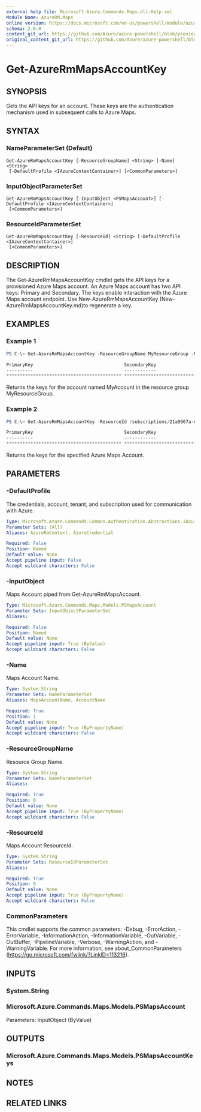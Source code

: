 ```yaml
---
external help file: Microsoft.Azure.Commands.Maps.dll-Help.xml
Module Name: AzureRM.Maps
online version: https://docs.microsoft.com/en-us/powershell/module/azurerm.maps/get-azurermmapsaccountkey
schema: 2.0.0
content_git_url: https://github.com/Azure/azure-powershell/blob/preview/src/ResourceManager/Maps/Commands.Maps/help/Get-AzureRmMapsAccountKey.md
original_content_git_url: https://github.com/Azure/azure-powershell/blob/preview/src/ResourceManager/Maps/Commands.Maps/help/Get-AzureRmMapsAccountKey.md
---
```


# Get-AzureRmMapsAccountKey

## SYNOPSIS
Gets the API keys for an account.
These keys are the authentication mechanism used in subsequent calls to Azure Maps.

## SYNTAX

### NameParameterSet (Default)
```
Get-AzureRmMapsAccountKey [-ResourceGroupName] <String> [-Name] <String>
 [-DefaultProfile <IAzureContextContainer>] [<CommonParameters>]
```

### InputObjectParameterSet
```
Get-AzureRmMapsAccountKey [-InputObject <PSMapsAccount>] [-DefaultProfile <IAzureContextContainer>]
 [<CommonParameters>]
```

### ResourceIdParameterSet
```
Get-AzureRmMapsAccountKey [-ResourceId] <String> [-DefaultProfile <IAzureContextContainer>]
 [<CommonParameters>]
```

## DESCRIPTION
The Get-AzureRmMapsAccountKey cmdlet gets the API keys for a provisioned Azure Maps account.
An Azure Maps account has two API keys: Primary and Secondary.
The keys enable interaction with the Azure Maps account endpoint.
Use New-AzureRmMapsAccountKey (New-AzureRmMapsAccountKey.md)to regenerate a key.

## EXAMPLES

### Example 1
```powershell
PS C:\> Get-AzureRmMapsAccountKey -ResourceGroupName MyResourceGroup -Name MyAccount

PrimaryKey                                  SecondaryKey
----------                                  ------------
******************************************* *******************************************
```

Returns the keys for the account named MyAccount in the resource group MyResourceGroup.

### Example 2
```powershell
PS C:\> Get-AzureRmMapsAccountKey -ResourceId /subscriptions/21a9967a-e8a9-4656-a70b-96ff1c4d05a0/resourceGroups/MyResourceGroup/providers/Microsoft.Maps/accounts/MyAccount

PrimaryKey                                  SecondaryKey
----------                                  ------------
******************************************* *******************************************
```

Returns the keys for the specified Azure Maps Account.

## PARAMETERS

### -DefaultProfile
The credentials, account, tenant, and subscription used for communication with Azure.

```yaml
Type: Microsoft.Azure.Commands.Common.Authentication.Abstractions.IAzureContextContainer
Parameter Sets: (All)
Aliases: AzureRmContext, AzureCredential

Required: False
Position: Named
Default value: None
Accept pipeline input: False
Accept wildcard characters: False
```

### -InputObject
Maps Account piped from Get-AzureRmMapsAccount.

```yaml
Type: Microsoft.Azure.Commands.Maps.Models.PSMapsAccount
Parameter Sets: InputObjectParameterSet
Aliases:

Required: False
Position: Named
Default value: None
Accept pipeline input: True (ByValue)
Accept wildcard characters: False
```

### -Name
Maps Account Name.

```yaml
Type: System.String
Parameter Sets: NameParameterSet
Aliases: MapsAccountName, AccountName

Required: True
Position: 1
Default value: None
Accept pipeline input: True (ByPropertyName)
Accept wildcard characters: False
```

### -ResourceGroupName
Resource Group Name.

```yaml
Type: System.String
Parameter Sets: NameParameterSet
Aliases:

Required: True
Position: 0
Default value: None
Accept pipeline input: True (ByPropertyName)
Accept wildcard characters: False
```

### -ResourceId
Maps Account ResourceId.

```yaml
Type: System.String
Parameter Sets: ResourceIdParameterSet
Aliases:

Required: True
Position: 0
Default value: None
Accept pipeline input: True (ByPropertyName)
Accept wildcard characters: False
```

### CommonParameters
This cmdlet supports the common parameters: -Debug, -ErrorAction, -ErrorVariable, -InformationAction, -InformationVariable, -OutVariable, -OutBuffer, -PipelineVariable, -Verbose, -WarningAction, and -WarningVariable. For more information, see about_CommonParameters (https://go.microsoft.com/fwlink/?LinkID=113216).

## INPUTS

### System.String

### Microsoft.Azure.Commands.Maps.Models.PSMapsAccount
Parameters: InputObject (ByValue)

## OUTPUTS

### Microsoft.Azure.Commands.Maps.Models.PSMapsAccountKeys

## NOTES

## RELATED LINKS

